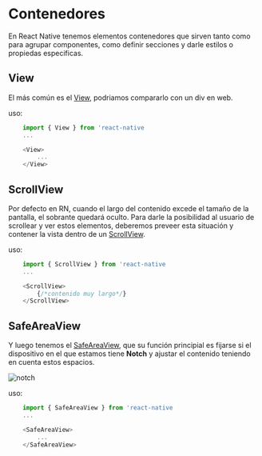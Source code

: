# Contenedores

En React Native tenemos elementos contenedores que sirven tanto como para agrupar componentes, como definir secciones y darle estilos o propiedas especificas.

## View

El más común es el [View](https://reactnative.dev/docs/view), podriamos compararlo con un div en web.

uso:

```js
    import { View } from 'react-native
    ...

    <View>
        ...
    </View>
```

## ScrollView

Por defecto en RN, cuando el largo del contenido excede el tamaño de la pantalla, el sobrante quedará oculto. Para darle la posibilidad al usuario de scrollear y ver estos elementos, deberemos preveer esta situación y contener la vista dentro de un [ScrollView](https://reactnative.dev/docs/scrollview).

uso:

```js
    import { ScrollView } from 'react-native
    ...

    <ScrollView>
        {/*contenido muy largo*/}
    </ScrollView>
```

## SafeAreaView

Y luego tenemos el [SafeAreaView](https://reactnative.dev/docs/safeareaview), que su función principial es fijarse si el dispositivo en el que estamos tiene **Notch** y ajustar el contenido teniendo en cuenta estos espacios.

![notch](https://resizer.iproimg.com/unsafe/880x/https://assets.iprofesional.com/assets/jpg/2020/01/489197.jpg?5.4.3 'Notch')

uso:

```js
    import { SafeAreaView } from 'react-native
    ...

    <SafeAreaView>
        ...
    </SafeAreaView>
```
